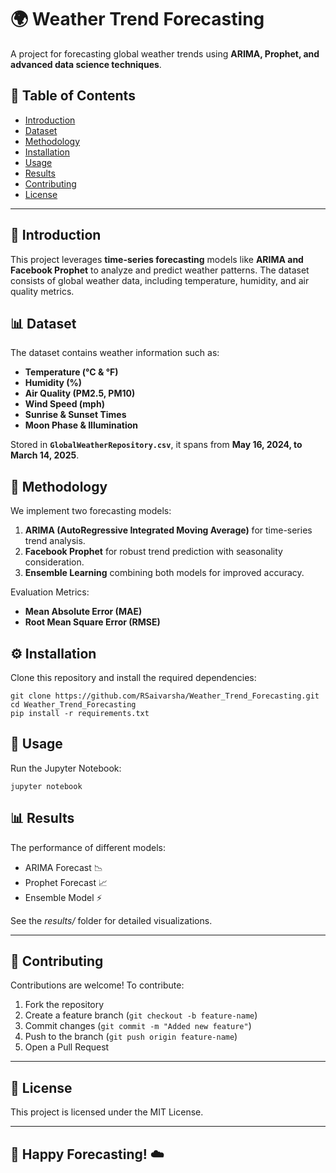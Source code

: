 # 🌍 Weather Trend Forecasting

A project for forecasting global weather trends using **ARIMA, Prophet, and advanced data science techniques**.

## 📌 Table of Contents
- [Introduction](#introduction)
- [Dataset](#dataset)
- [Methodology](#methodology)
- [Installation](#installation)
- [Usage](#usage)
- [Results](#results)
- [Contributing](#contributing)
- [License](#license)

---

## 📖 Introduction
This project leverages **time-series forecasting** models like **ARIMA and Facebook Prophet** to analyze and predict weather patterns. The dataset consists of global weather data, including temperature, humidity, and air quality metrics.

## 📊 Dataset
The dataset contains weather information such as:
- **Temperature (°C & °F)**
- **Humidity (%)**
- **Air Quality (PM2.5, PM10)**
- **Wind Speed (mph)**
- **Sunrise & Sunset Times**
- **Moon Phase & Illumination**

Stored in **`GlobalWeatherRepository.csv`**, it spans from **May 16, 2024, to March 14, 2025**.

## 🔬 Methodology
We implement two forecasting models:
1. **ARIMA (AutoRegressive Integrated Moving Average)** for time-series trend analysis.
2. **Facebook Prophet** for robust trend prediction with seasonality consideration.
3. **Ensemble Learning** combining both models for improved accuracy.

Evaluation Metrics:
- **Mean Absolute Error (MAE)**
- **Root Mean Square Error (RMSE)**

## ⚙️ Installation
Clone this repository and install the required dependencies:

    
    git clone https://github.com/RSaivarsha/Weather_Trend_Forecasting.git
    cd Weather_Trend_Forecasting
    pip install -r requirements.txt

## 🚀 Usage

Run the Jupyter Notebook:
    
    
    jupyter notebook

## 📊 Results

The performance of different models:

- ARIMA Forecast 📉
- Prophet Forecast 📈
- Ensemble Model ⚡

See the *results/* folder for detailed visualizations.

---

## 💛 Contributing

Contributions are welcome! To contribute:

1. Fork the repository
2. Create a feature branch (`git checkout -b feature-name`)
3. Commit changes (`git commit -m "Added new feature"`)
4. Push to the branch (`git push origin feature-name`)
5. Open a Pull Request

---

## 📜 License

This project is licensed under the MIT License.

---

## 🎉 Happy Forecasting! ☁️
